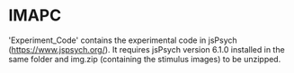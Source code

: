 # IMAPC


'Experiment_Code' contains the experimental code in jsPsych (https://www.jspsych.org/). It requires jsPsych version 6.1.0 installed in the same folder and img.zip (containing the stimulus images) to be unzipped. 
